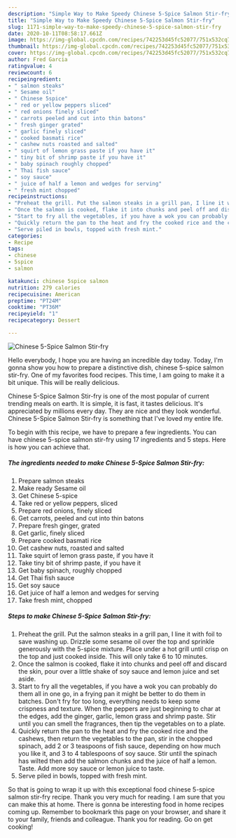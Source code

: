 ```yaml
---
description: "Simple Way to Make Speedy Chinese 5-Spice Salmon Stir-fry"
title: "Simple Way to Make Speedy Chinese 5-Spice Salmon Stir-fry"
slug: 1171-simple-way-to-make-speedy-chinese-5-spice-salmon-stir-fry
date: 2020-10-11T08:58:17.661Z
image: https://img-global.cpcdn.com/recipes/742253d45fc52077/751x532cq70/chinese-5-spice-salmon-stir-fry-recipe-main-photo.jpg
thumbnail: https://img-global.cpcdn.com/recipes/742253d45fc52077/751x532cq70/chinese-5-spice-salmon-stir-fry-recipe-main-photo.jpg
cover: https://img-global.cpcdn.com/recipes/742253d45fc52077/751x532cq70/chinese-5-spice-salmon-stir-fry-recipe-main-photo.jpg
author: Fred Garcia
ratingvalue: 4
reviewcount: 6
recipeingredient:
- " salmon steaks"
- " Sesame oil"
- " Chinese 5spice"
- " red or yellow peppers sliced"
- " red onions finely sliced"
- " carrots peeled and cut into thin batons"
- " fresh ginger grated"
- " garlic finely sliced"
- " cooked basmati rice"
- " cashew nuts roasted and salted"
- " squirt of lemon grass paste if you have it"
- " tiny bit of shrimp paste if you have it"
- " baby spinach roughly chopped"
- " Thai fish sauce"
- " soy sauce"
- " juice of half a lemon and wedges for serving"
- " fresh mint chopped"
recipeinstructions:
- "Preheat the grill. Put the salmon steaks in a grill pan, I line it with foil to save washing up. Drizzle some sesame oil over the top and sprinkle generously with the 5-spice mixture. Place under a hot grill until crisp on the top and just cooked inside. This will only take 6 to 10 minutes."
- "Once the salmon is cooked, flake it into chunks and peel off and discard the skin, pour over a little shake of soy sauce and lemon juice and set aside."
- "Start to fry all the vegetables, if you have a wok you can probably do them all in one go, in a frying pan it might be better to do them in batches. Don&#39;t fry for too long, everything needs to keep some crispness and texture. When the peppers are just beginning to char at the edges, add the ginger, garlic, lemon grass and shrimp paste. Stir until you can smell the fragrances, then tip the vegetables on to a plate."
- "Quickly return the pan to the heat and fry the cooked rice and the cashews, then return the vegetables to the pan, stir in the chopped spinach, add 2 or 3 teaspoons of fish sauce, depending on how much you like it, and  3 to 4 tablespoons of soy sauce. Stir until the spinach has wilted then add the salmon chunks and the juice of half a lemon. Taste. Add more soy sauce or lemon juice to taste."
- "Serve piled in bowls, topped with fresh mint."
categories:
- Recipe
tags:
- chinese
- 5spice
- salmon

katakunci: chinese 5spice salmon 
nutrition: 279 calories
recipecuisine: American
preptime: "PT24M"
cooktime: "PT36M"
recipeyield: "1"
recipecategory: Dessert

---
```



![Chinese 5-Spice Salmon Stir-fry](https://img-global.cpcdn.com/recipes/742253d45fc52077/751x532cq70/chinese-5-spice-salmon-stir-fry-recipe-main-photo.jpg)

Hello everybody, I hope you are having an incredible day today. Today, I'm gonna show you how to prepare a distinctive dish, chinese 5-spice salmon stir-fry. One of my favorites food recipes. This time, I am going to make it a bit unique. This will be really delicious.



Chinese 5-Spice Salmon Stir-fry is one of the most popular of current trending meals on earth. It is simple, it is fast, it tastes delicious. It's appreciated by millions every day. They are nice and they look wonderful. Chinese 5-Spice Salmon Stir-fry is something that I've loved my entire life.


To begin with this recipe, we have to prepare a few ingredients. You can have chinese 5-spice salmon stir-fry using 17 ingredients and 5 steps. Here is how you can achieve that.

<!--inarticleads1-->

##### The ingredients needed to make Chinese 5-Spice Salmon Stir-fry:

1. Prepare  salmon steaks
1. Make ready  Sesame oil
1. Get  Chinese 5-spice
1. Take  red or yellow peppers, sliced
1. Prepare  red onions, finely sliced
1. Get  carrots, peeled and cut into thin batons
1. Prepare  fresh ginger, grated
1. Get  garlic, finely sliced
1. Prepare  cooked basmati rice
1. Get  cashew nuts, roasted and salted
1. Take  squirt of lemon grass paste, if you have it
1. Take  tiny bit of shrimp paste, if you have it
1. Get  baby spinach, roughly chopped
1. Get  Thai fish sauce
1. Get  soy sauce
1. Get  juice of half a lemon and wedges for serving
1. Take  fresh mint, chopped




<!--inarticleads2-->

##### Steps to make Chinese 5-Spice Salmon Stir-fry:

1. Preheat the grill. Put the salmon steaks in a grill pan, I line it with foil to save washing up. Drizzle some sesame oil over the top and sprinkle generously with the 5-spice mixture. Place under a hot grill until crisp on the top and just cooked inside. This will only take 6 to 10 minutes.
1. Once the salmon is cooked, flake it into chunks and peel off and discard the skin, pour over a little shake of soy sauce and lemon juice and set aside.
1. Start to fry all the vegetables, if you have a wok you can probably do them all in one go, in a frying pan it might be better to do them in batches. Don&#39;t fry for too long, everything needs to keep some crispness and texture. When the peppers are just beginning to char at the edges, add the ginger, garlic, lemon grass and shrimp paste. Stir until you can smell the fragrances, then tip the vegetables on to a plate.
1. Quickly return the pan to the heat and fry the cooked rice and the cashews, then return the vegetables to the pan, stir in the chopped spinach, add 2 or 3 teaspoons of fish sauce, depending on how much you like it, and  3 to 4 tablespoons of soy sauce. Stir until the spinach has wilted then add the salmon chunks and the juice of half a lemon. Taste. Add more soy sauce or lemon juice to taste.
1. Serve piled in bowls, topped with fresh mint.




So that is going to wrap it up with this exceptional food chinese 5-spice salmon stir-fry recipe. Thank you very much for reading. I am sure that you can make this at home. There is gonna be interesting food in home recipes coming up. Remember to bookmark this page on your browser, and share it to your family, friends and colleague. Thank you for reading. Go on get cooking!
